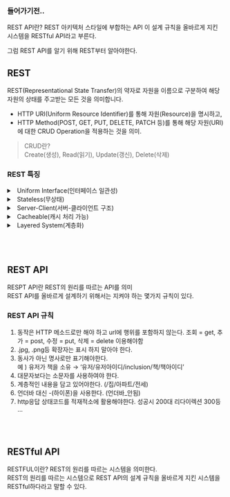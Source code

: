 ### 들어가기전..

REST API란? REST 아키텍처 스타일에 부합하는 API
이 설계 규칙을 올바르게 지킨 시스템을 RESTful API라고 부른다.

그럼 REST API를 알기 위해 REST부터 알아야한다.

## REST
REST(Representational State Transfer)의 약자로 자원을 이름으로 구분하여 해당 자원의 상태를 주고받는 모든 것을 의미합니다.

- HTTP URI(Uniform Resource Identifier)를 통해 자원(Resource)을 명시하고,
- HTTP Method(POST, GET, PUT, DELETE, PATCH 등)를 통해 해당 자원(URI)에 대한 CRUD Operation을 적용하는 것을 의미.

> CRUD란?  
> Create(생성), Read(읽기), Update(갱신), Delete(삭제)


### REST 특징
<details>
<summary>&nbsp; Uniform Interface(인터페이스 일관성)</summary>

---
  - url자원식별
    - 자원은 url로 식별되어야 한다.
        - 이름을 지닐 수 있는 모든 정보 
        - 개념적인 대상 (문서,이미지,자원들의 집합, 실존하는 대상등)
        - 상태는 변화가능! -> 변하지 않는 식별자 필요
        - uri를 통해 자원을 식별해야 한다.  
        예) /users/{userId} 여기서 {userId}은 실제 사용자의 고유한 식별자를 나타내는 변수, userId(자원) = 객체 
  - 표현을 통한 자원 조작
    - url과 GET,DELETE,등 HTTP 표준 메서드 등을 통해 자원을 CRUD 작업을 설명할 수 있는 정보가 담겨야 하는것을 말한다.
  - self-descriptive messages (자기 서술적 메세지)
    - HTTP header에 타입을 명시하고 각 자원들은  MIME 타입에 맞춰야함  
    - 예를 들어 .json를 반환한다면 application/json으로 명시해야함
    - Host 헤더에 도메인명 기재 필요
    - 캐쉬 관련 헤더를 통한 캐쉬 전략 지정 (http/1.1: cache-control, age, tag...) 
  - HATEOAS
    - 클라이언트 요청에 대해 응답을 할 때, 추가적인 정보를 제공하는 링크를 포함할 수 있어야 한다.
    - REST는 독립적으로 컴포넌트들을 손쉽게 연결하기 위한 목적으로도 사용된다. 따라서 서로 다른 컴포넌트들을 유연하게 연결하기 위해선, 느슨한 연결을 만들어줄 것이 필요하다.
    - 이때 사용되는 것이 바로 링크이다. 서버는 클라이언트 응용 애플리케이션에 하이퍼 링크를 제공한다.
    - 클라이언트는 이 하이퍼 링크를 통해서 전체 네트워크와 연결되며 HATEOAS는 서버가 독립적으로 진화할 수 있도록 서버와 서버, 서버와 클라이언트를 분리 할 수 있게 한다.

    > 요즘엔 서버와 통신할때 json을 넘겨주는데?  
    > 아래 그림과같이 주소로 표현되는 링크를 보내주면 HATEOAS에 유반되지 않는다라고 할 수 있음

    ![소스 코드](/web/img/HATEOAS.png)



---
</details>

<details>
<summary>&nbsp; Stateless(무상태)</summary>

---

REST는 무상태성 성격을 갖습니다. 다시 말해 작업을 위한 상태정보를 따로 저장하고 관리하지 않습니다.   
세션 정보나 쿠키정보를 별도로 저장하고 관리하지 않기 때문에 API 서버는 들어오는 요청만을 단순히 처리하면 된다. 때문에 서비스의 자유도가 높아지고 서버에서 불필요한 정보를 관리하지 않음으로써 구현이 단순해짐

이 규칙은 HTTP 자체가 Stateless이기 때문에 HTTP를 이용하는 것만으로도 만족됨  
<br>

</details>

<details>
<summary>&nbsp; Server-Client(서버-클라이언트 구조)</summary>

---

클라이언트와 서버가 서로 독립적인 구조를 가져야 한다.
물론 이는 HTTP를 통해 가능한 구조. 서버에서 HTTP 표준만 지킨다면 웹에서는 그에 따른 화면이 잘 나타나게 된다.

</details>

<details>
<summary>&nbsp; Cacheable(캐시 처리 가능)</summary>

---

REST의 가장 큰 특징 중 하나는 HTTP라는 기존 웹표준을 그대로 사용하기 때문에, 웹에서 사용하는 기존 인프라를 그대로 활용이 가능  
따라서 HTTP가 가진 캐싱 기능이 적용 가능하다. HTTP 프로토콜 표준에서 사용하는 Last-Modified태그나 E-Tag를 이용하면 캐싱 구현이 가능

HTTP는 원래 캐싱이 됨, 새로고침을 하면 304가 뜨면서 원래 있던 js와 css이미지 등을 불러오는 것을 볼 수 있음

<br>

</details>

<details>
<summary>&nbsp; Layered System(계층화)</summary>

---

계층구조로 나눠져 있는 아키텍처를 뜻함 WEB기반 서비스를 하면 보통 이러한 시스템 구축하게됨

</details>



<br>
<br>
<br>

## REST API

RESPT API란 REST의 원리를 따르는 API를 의미  
REST API를 올바르게 설계하기 위해서는 지켜야 하는 몇가지 규칙이 있다.


### REST API 규칙
1. 동작은 HTTP 메소드로만 해야 하고 url에 행위를 포함하지 않는다.
 조회 = get, 추가 = post, 수정 = put, 삭제 = delete 이용해야함
2. .jpg, .png등 확장자는 표시 하지 말아야 한다.
3. 동사가 아닌 명사로만 표기해야한다.  
    예 )  유저가 책을 소유 → ‘유저/유저아이디/inclusion/책/책아이디’
4. 대문자보다는 소문자를 사용하여야 한다.
5. 계층적인 내용을 담고 있어야한다. (/집/아파트/전세)
6. 언더바 대신 -(하이폰)을 사용한다. (언더바_안됨)
7. http응답 상태코드를 적재적소에 활용해야한다. 성공시 200대 리다이렉션 300등  
...


<br>
<br>

## RESTful API

RESTFUL이란? REST의 원리를 따르는 시스템을 의미한다.  
REST의 원리를 따르는 시스템으로 REST API의 설계 규칙을 올바르게 지킨 시스템을 RESTful하다라고 말할 수 있다.

